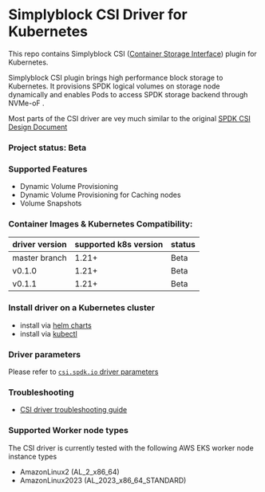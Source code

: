 # Simplyblock CSI Driver for Kubernetes

This repo contains Simplyblock CSI ([Container Storage Interface](https://github.com/container-storage-interface/))
plugin for Kubernetes.

Simplyblock CSI plugin brings high performance block storage to Kubernetes. It provisions SPDK logical volumes on storage node dynamically and enables Pods to access SPDK storage backend through NVMe-oF .

Most parts of the CSI driver are vey much similar to the original [SPDK CSI Design Document](https://docs.google.com/document/d/1aLi6SkNBp__wjG7YkrZu7DdhoftAquZiWiIOMy3hskY/)


### Project status: Beta

### Supported Features
- Dynamic Volume Provisioning
- Dynamic Volume Provisioning for Caching nodes
- Volume Snapshots

### Container Images & Kubernetes Compatibility:
| driver version | supported k8s version | status |
| -------------- | --------------------- | ------ |
| master branch  | 1.21+                 | Beta   |
| v0.1.0         | 1.21+                 | Beta   |
| v0.1.1         | 1.21+                 | Beta   |

### Install driver on a Kubernetes cluster
 - install via [helm charts](./charts)
 - install via [kubectl](./docs/install-simplyblock-csi-driver.md)

### Driver parameters
Please refer to [`csi.spdk.io` driver parameters](./charts/README.md#driver-parameters)

### Troubleshooting
 - [CSI driver troubleshooting guide](./docs/csi-debug.md)

### Supported Worker node types

The CSI driver is currently tested with the following AWS EKS worker node instance types
* AmazonLinux2 (AL_2_x86_64)
* AmazonLinux2023 (AL_2023_x86_64_STANDARD)
